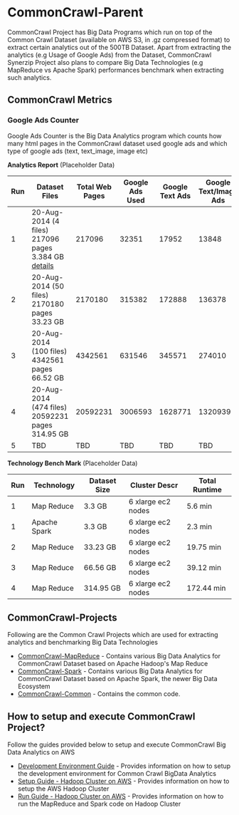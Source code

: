 CommonCrawl-Parent
=========

CommonCrawl Project has Big Data Programs which run on top of the Common Crawl Dataset (available on AWS S3, in .gz compressed format) to extract certain analytics out of the 500TB Dataset. Apart from extracting the analytics (e.g Usage of Google Ads) from the Dataset, CommonCrawl Synerzip Project also plans to compare Big Data Technologies (e.g MapReduce vs Apache Spark) performances benchmark when extracting such analytics.

CommonCrawl Metrics
-----

### Google Ads Counter
Google Ads Counter is the Big Data Analytics program which counts how many html pages in the CommonCrawl dataset used google ads and which type of google ads (text, text_image, image etc)

**Analytics Report** (Placeholder Data)

| Run | Dataset Files | Total Web Pages | Google Ads Used | Google Text Ads | Google Text/Image Ads | Google Image Ads |
|-----|---------------|-----------------|-----------------|-----------------|---------------------------|------------------|
| 1 |20-Aug-2014 (4 files) 217096 pages 3.384 GB [details](file-list/expt1.md) | 217096 | 32351 | 17952 | 13848 | 551 |
| 2 | 20-Aug-2014 (50 files) 2170180 pages 33.23 GB | 2170180 | 315382 | 172888 | 136378 | 6116 | 
| 3 | 20-Aug-2014 (100 files) 4342561 pages 66.52 GB | 4342561 | 631546 | 345571 | 274010 | 11965 | 
| 4 | 20-Aug-2014 (474 files) 20592231 pages 314.95 GB | 20592231 | 3006593 | 1628771 | 1320939 | 56883 |
| 5 | TBD | TBD | TBD | TBD | TBD | TBD | 

**Technology Bench Mark** (Placeholder Data)
   
| Run | Technology | Dataset Size | Cluster Descr | Total Runtime |
|-----|------------|--------------|---------------|---------------|
| 1 | Map Reduce | 3.3 GB | 6 xlarge ec2 nodes| 5.6 min |
| 1 | Apache Spark | 3.3 GB | 6 xlarge ec2 nodes | 2.3 min |
| 2 | Map Reduce | 33.23 GB | 6 xlarge ec2 nodes| 19.75 min |
| 3 | Map Reduce | 66.56 GB | 6 xlarge ec2 nodes | 39.12 min |   
| 4 | Map Reduce | 314.95 GB | 6 xlarge ec2 nodes | 172.44 min | 


CommonCrawl-Projects
-----
Following are the Common Crawl Projects which are used for extracting analytics and benchmarking Big Data Technologies
* [CommonCrawl-MapReduce](http://github.com/synerzip/CommonCrawl-MapReduce) - Contains various Big Data Analytics for CommonCrawl Dataset based on Apache Hadoop's Map Reduce
* [CommonCrawl-Spark](http://github.com/synerzip/CommonCrawl-Spark) - Contains various Big Data Analytics for CommonCrawl Dataset based on Apache Spark, the newer Big Data Ecosystem
* [CommonCrawl-Common](http://github.com/synerzip/CommonCrawl-Common) - Contains the common code.


How to setup and execute CommonCrawl Project?
-----
Follow the guides provided below to setup and execute CommonCrawl Big Data Analytics on AWS 

* [Development Environment Guide](http://github.com/synerzip/CommonCrawl-Parent/blob/master/dev_env_setup.md) - Provides information on how to setup the development environment for Common Crawl BigData Analytics
* [Setup Guide - Hadoop Cluster on AWS](http://github.com/synerzip/CommonCrawl-Parent/blob/master/aws_setup.md) - Provides information on how to setup the AWS Hadoop Cluster
* [Run Guide - Hadoop Cluster on AWS](http://github.com/synerzip/CommonCrawl-Parent/blob/master/execute_on_aws.md) - Provides information on how to run the MapReduce and Spark code on Hadoop Cluster
